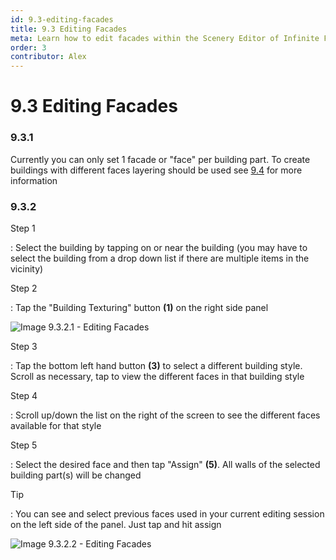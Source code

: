 ```yaml
---
id: 9.3-editing-facades
title: 9.3 Editing Facades
meta: Learn how to edit facades within the Scenery Editor of Infinite Flight.
order: 3
contributor: Alex
---
```




# 9.3 Editing Facades


<!-- Pretty Much all this needs rewriting -->

### 9.3.1

Currently you can only set 1 facade or "face" per building part. To create buildings with different faces layering should be used see [9.4](/guide/scenery-editor-manual/9.-buildings-and-facades/9.4-layering) for more information 



### 9.3.2

Step 1

: Select the building by tapping on or near the building (you may have to select the building from a drop down list if there are multiple items in the vicinity)



Step 2

: Tap the "Building Texturing" button **(1)** on the right side panel


<!-- Needs updating...like really badly -->
![Image 9.3.2.1 - Editing Facades](_images/manual/frames/6.4.1.1b.png)



Step 3

: Tap the bottom left hand button **(3)** to select a different building style. Scroll as necessary, tap to view the different faces in that building style


Step 4

: Scroll up/down the list on the right of the screen to see the different faces available for that style



Step 5

: Select the desired face and then tap "Assign" **(5)**. All walls of the selected building part(s) will be changed

Tip

: You can see and select previous faces used in your current editing session on the left side of the panel. Just tap and hit assign

<!-- Needs updating...like really badly, like this pop up isn't even a thing anymore and hasn't been for like a year. Come on Adam, get your act together -->

![Image 9.3.2.2 - Editing Facades](_images/manual/frames/6.4.1.2b.png)

